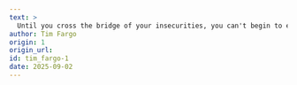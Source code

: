 ```yaml
---
text: >
  Until you cross the bridge of your insecurities, you can't begin to explore your possibilities.
author: Tim Fargo
origin: 1
origin_url:
id: tim_fargo-1
date: 2025-09-02 
---
```

